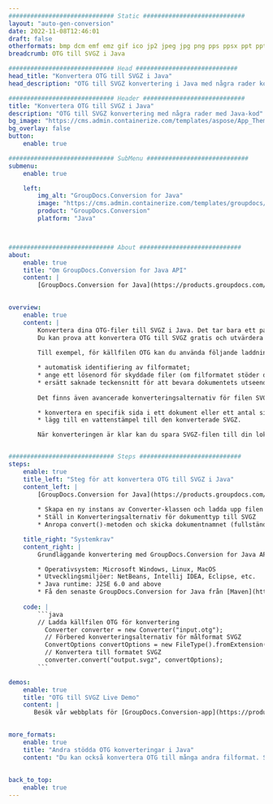 ```yaml
---
############################# Static ############################
layout: "auto-gen-conversion"
date: 2022-11-08T12:46:01
draft: false
otherformats: bmp dcm emf emz gif ico jp2 jpeg jpg png pps ppsx ppt pptx psb psd svg svgz tga tif tiff webp wmf wmz
breadcrumb: OTG till SVGZ i Java

############################# Head ############################
head_title: "Konvertera OTG till SVGZ i Java"
head_description: "OTG till SVGZ konvertering i Java med några rader kod. Konvertera över 160 filformat med hjälp av GroupDocs dokumentkonverterings-API för Java"

############################# Header ############################
title: "Konvertera OTG till SVGZ i Java"
description: "OTG till SVGZ konvertering med några rader med Java-kod"
bg_image: "https://cms.admin.containerize.com/templates/aspose/App_Themes/V3/images/bg/header1.png"
bg_overlay: false
button:
    enable: true

############################# SubMenu ############################
submenu:
    enable: true

    left:
        img_alt: "GroupDocs.Conversion for Java"
        image: "https://cms.admin.containerize.com/templates/groupdocs/images/product-logos/90x90-noborder/groupdocs-conversion-java.png"
        product: "GroupDocs.Conversion"
        platform: "Java"



############################# About ############################
about:
    enable: true
    title: "Om GroupDocs.Conversion for Java API"
    content: |
        [GroupDocs.Conversion for Java](https://products.groupdocs.com/conversion/java/) är ett avancerat filformatkonverterings-API för konvertering mellan populära bild- och dokumentformat som Microsoft Office, OpenDocument, PDF, HTML, e-post, CAD. och mycket mer med bara några rader kod. Det inbyggda API:t upptäcker automatiskt formaten för originaldokumenten och erbjuder många alternativ för att anpassa de konverterade dokumenten. Tillsammans med funktionen att extrahera information från ett dokument, stöder den också cachelagring av konverteringsresultaten till den lokala disken som standard. Men alla typer av cachelagring kan stödjas genom att implementera lämpliga gränssnitt - Amazon S3, Dropbox, Google Drive, Windows Azure, Reddis eller andra.
    

overview:
    enable: true
    content: |
        Konvertera dina OTG-filer till SVGZ i Java. Det tar bara ett par rader med Java-kod på valfri plattform, som Windows, Linux, macOS.
        Du kan prova att konvertera OTG till SVGZ gratis och utvärdera kvaliteten på konverteringsresultaten. Tillsammans med enkla filkonverteringsskript kan du prova mer sofistikerade alternativ för att ladda källfilen OTG och lagra SVGZ-utdata. 
        
        Till exempel, för källfilen OTG kan du använda följande laddningsalternativ:

        * automatisk identifiering av filformatet;
        * ange ett lösenord för skyddade filer (om filformatet stöder det);
        * ersätt saknade teckensnitt för att bevara dokumentets utseende.
        
        Det finns även avancerade konverteringsalternativ för filen SVGZ:

        * konvertera en specifik sida i ett dokument eller ett antal sidor;
        * lägg till en vattenstämpel till den konverterade SVGZ.

        När konverteringen är klar kan du spara SVGZ-filen till din lokala filsökväg eller till tredje parts lagring såsom FTP, Amazon S3, Google Drive, Dropbox etc. Observera - för att konvertera OTG till SVGZ behöver du inte installera någon ytterligare programvara, såsom MS Office, Open Office, Adobe Acrobat Reader etc.


############################# Steps ############################
steps:
    enable: true
    title_left: "Steg för att konvertera OTG till SVGZ i Java"
    content_left: |
        [GroupDocs.Conversion for Java](https://products.groupdocs.com/conversion/java/) låter utvecklare enkelt konvertera OTG fil till SVGZ med några rader kod.
        
        * Skapa en ny instans av Converter-klassen och ladda upp filen OTG med den fullständiga sökvägen
        * Ställ in Konverteringsalternativ för dokumenttyp till SVGZ
        * Anropa convert()-metoden och skicka dokumentnamnet (fullständig sökväg) och formatet (SVGZ) som en parameter

    title_right: "Systemkrav"
    content_right: |
        Grundläggande konvertering med GroupDocs.Conversion for Java API kan göras med bara några rader kod. Våra API:er stöds på alla större plattformar och operativsystem. Innan du kör koden nedan, se till att du har följande förutsättningar installerade på ditt system.

        * Operativsystem: Microsoft Windows, Linux, MacOS
        * Utvecklingsmiljöer: NetBeans, Intellij IDEA, Eclipse, etc.
        * Java runtime: J2SE 6.0 and above
        * Få den senaste GroupDocs.Conversion for Java från [Maven](https://repository.groupdocs.com/webapp/#/artifacts/browse/tree/General/repo/com/groupdocs/groupdocs-conversion)
         
    code: |
        ```java    
        // Ladda källfilen OTG för konvertering
          Converter converter = new Converter("input.otg");
          // Förbered konverteringsalternativ för målformat SVGZ
          ConvertOptions convertOptions = new FileType().fromExtension("svgz").getConvertOptions();
          // Konvertera till formatet SVGZ
          converter.convert("output.svgz", convertOptions);
        ```

demos:
    enable: true
    title: "OTG till SVGZ Live Demo"
    content: |
       Besök vår webbplats för [GroupDocs.Conversion-app](https://products.groupdocs.app/conversion/family) och försök konvertera OTG till SVGZ nu. Den kostnadsfria demon har följande fördelar
          

more_formats:
    enable: true
    title: "Andra stödda OTG konverteringar i Java"
    content: "Du kan också konvertera OTG till många andra filformat. Se listan nedan."
       
       
back_to_top:
    enable: true
---
```

